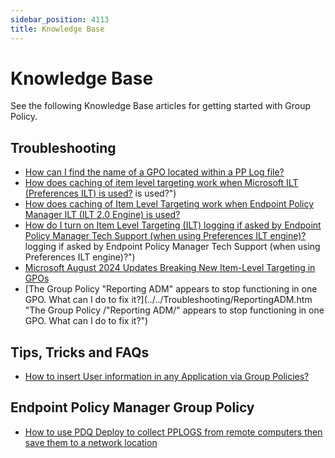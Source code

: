 ```yaml
---
sidebar_position: 4113
title: Knowledge Base
---
```


# Knowledge Base

See the following Knowledge Base articles for getting started with Group Policy.

## Troubleshooting

* [How can I find the name of a GPO located within a PP Log file?](../../Troubleshooting/Log/GroupPolicy/GUID "How can I find the name of a GPO located within a PP Log file?")
* [How does caching of item level targeting work when Microsoft ILT (Preferences ILT) is used?](../ItemLevelTargeting/CachePreferences) is used?")
* [How does caching of Item Level Targeting work when Endpoint Policy Manager ILT (ILT 2.0 Engine) is used?](../ItemLevelTargeting/CacheEngine.htm "How does caching of Item Level Targeting work when Endpoint Policy Manager ILT (ILT 2.0 Engine) is used?")
* [How do I turn on Item Level Targeting (ILT) logging if asked by Endpoint Policy Manager Tech Support (when using Preferences ILT engine)?](../../Troubleshooting/Log/ItemLevelTargeting/Preferences) logging if asked by Endpoint Policy Manager Tech Support (when using Preferences ILT engine)?")
* [Microsoft August 2024 Updates Breaking New Item-Level Targeting in GPOs](../../Troubleshooting/Log/ItemLevelTargeting/ItemLevelTargeting "Troubleshooting Item-Level Targeting in GPOs")
* [The Group Policy "Reporting ADM" appears to stop functioning in one GPO. What can I do to fix it?](../../Troubleshooting/ReportingADM.htm "The Group Policy /"Reporting ADM/" appears to stop functioning in one GPO. What can I do to fix it?")

## Tips, Tricks and FAQs

* [How to insert User information in any Application via Group Policies?](../InsertUserInfo "How to insert User information in any Application via Group Policies?")

## Endpoint Policy Manager Group Policy

* [How to use PDQ Deploy to collect PPLOGS from remote computers then save them to a network location](../PDQDeploy "How to use PDQ Deploy to collect PPLOGS from remote computers then save them to a network location")